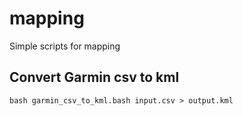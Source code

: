 # mapping
Simple scripts for mapping

## Convert Garmin csv to kml
~~~
bash garmin_csv_to_kml.bash input.csv > output.kml
~~~
